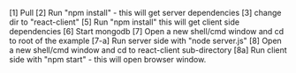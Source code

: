 [1] Pull
[2] Run "npm install" - this will get server dependencies
[3] change dir to "react-client"
[5] Run "npm install" this will get client side dependencies
[6] Start mongodb
[7] Open a new shell/cmd window and cd to root of the example
[7-a] Run server side with "node server.js"
[8] Open a new shell/cmd window and cd to react-client sub-directory
[8a] Run client side with "npm start"  - this will open browser window.

